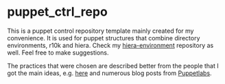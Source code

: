 puppet_ctrl_repo
================

This is a puppet control repository template mainly created for my convenience. It is used for puppet structures that combine directory environments, r10k and hiera. Check my [hiera-environment](https://github.com/sobchak/hiera-environment) repository as well. Feel free to make suggestions.

The practices that were chosen are described better from the people that I got the main ideas, e.g. [here](http://garylarizza.com/blog/2014/08/31/r10k-plus-directory-environments/) and numerous blog posts from [Puppetlabs](http://puppetlabs.com/blog).

